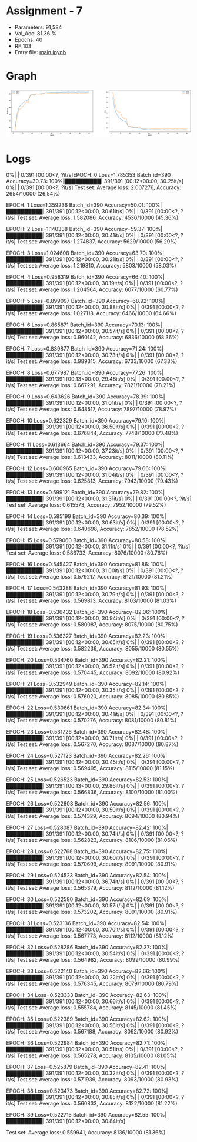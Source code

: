 # Assignment - 7

- Parameters: 91,584
- Val_Acc: 81.36 %
- Epochs: 40
- RF:103
- Entry file: [main.ipynb](https://github.com/divyanshbajpai/EVA4-Coursework/blob/master/Assignment-7/main.ipynb)

# Graph

![Accuracy and Loss](https://github.com/divyanshbajpai/EVA4-Coursework/blob/master/Assignment-7/acc.png?raw=true)

# Logs

 0%|          | 0/391 [00:00<?, ?it/s]EPOCH: 0
Loss=1.785353 Batch_id=390 Accuracy=30.73: 100%|██████████| 391/391 [00:12<00:00, 30.25it/s]
  0%|          | 0/391 [00:00<?, ?it/s]
Test set: Average loss: 2.007276, Accuracy: 2654/10000 (26.54%)

EPOCH: 1
Loss=1.359236 Batch_id=390 Accuracy=50.01: 100%|██████████| 391/391 [00:12<00:00, 30.61it/s]
  0%|          | 0/391 [00:00<?, ?it/s]
Test set: Average loss: 1.582086, Accuracy: 4536/10000 (45.36%)

EPOCH: 2
Loss=1.140338 Batch_id=390 Accuracy=59.37: 100%|██████████| 391/391 [00:12<00:00, 30.41it/s]
  0%|          | 0/391 [00:00<?, ?it/s]
Test set: Average loss: 1.274837, Accuracy: 5629/10000 (56.29%)

EPOCH: 3
Loss=1.024608 Batch_id=390 Accuracy=63.70: 100%|██████████| 391/391 [00:12<00:00, 30.21it/s]
  0%|          | 0/391 [00:00<?, ?it/s]
Test set: Average loss: 1.219810, Accuracy: 5803/10000 (58.03%)

EPOCH: 4
Loss=0.958319 Batch_id=390 Accuracy=66.40: 100%|██████████| 391/391 [00:12<00:00, 30.19it/s]
  0%|          | 0/391 [00:00<?, ?it/s]
Test set: Average loss: 1.204564, Accuracy: 6077/10000 (60.77%)

EPOCH: 5
Loss=0.899097 Batch_id=390 Accuracy=68.92: 100%|██████████| 391/391 [00:12<00:00, 30.88it/s]
  0%|          | 0/391 [00:00<?, ?it/s]
Test set: Average loss: 1.027118, Accuracy: 6466/10000 (64.66%)

EPOCH: 6
Loss=0.865871 Batch_id=390 Accuracy=70.13: 100%|██████████| 391/391 [00:12<00:00, 30.57it/s]
  0%|          | 0/391 [00:00<?, ?it/s]
Test set: Average loss: 0.960142, Accuracy: 6836/10000 (68.36%)

EPOCH: 7
Loss=0.839877 Batch_id=390 Accuracy=71.24: 100%|██████████| 391/391 [00:12<00:00, 30.73it/s]
  0%|          | 0/391 [00:00<?, ?it/s]
Test set: Average loss: 0.989315, Accuracy: 6733/10000 (67.33%)

EPOCH: 8
Loss=0.677987 Batch_id=390 Accuracy=77.26: 100%|██████████| 391/391 [00:13<00:00, 29.48it/s]
  0%|          | 0/391 [00:00<?, ?it/s]
Test set: Average loss: 0.667291, Accuracy: 7821/10000 (78.21%)

EPOCH: 9
Loss=0.643626 Batch_id=390 Accuracy=78.39: 100%|██████████| 391/391 [00:12<00:00, 31.01it/s]
  0%|          | 0/391 [00:00<?, ?it/s]
Test set: Average loss: 0.648517, Accuracy: 7897/10000 (78.97%)

EPOCH: 10
Loss=0.622329 Batch_id=390 Accuracy=79.10: 100%|██████████| 391/391 [00:12<00:00, 36.50it/s]
  0%|          | 0/391 [00:00<?, ?it/s]
Test set: Average loss: 0.676844, Accuracy: 7748/10000 (77.48%)

EPOCH: 11
Loss=0.613664 Batch_id=390 Accuracy=79.37: 100%|██████████| 391/391 [00:12<00:00, 37.23it/s]
  0%|          | 0/391 [00:00<?, ?it/s]
Test set: Average loss: 0.613433, Accuracy: 8011/10000 (80.11%)

EPOCH: 12
Loss=0.600965 Batch_id=390 Accuracy=79.66: 100%|██████████| 391/391 [00:12<00:00, 31.04it/s]
  0%|          | 0/391 [00:00<?, ?it/s]
Test set: Average loss: 0.625813, Accuracy: 7943/10000 (79.43%)

EPOCH: 13
Loss=0.599121 Batch_id=390 Accuracy=79.82: 100%|██████████| 391/391 [00:12<00:00, 31.31it/s]
  0%|          | 0/391 [00:00<?, ?it/s]
Test set: Average loss: 0.615573, Accuracy: 7952/10000 (79.52%)

EPOCH: 14
Loss=0.585199 Batch_id=390 Accuracy=80.39: 100%|██████████| 391/391 [00:12<00:00, 30.63it/s]
  0%|          | 0/391 [00:00<?, ?it/s]
Test set: Average loss: 0.640698, Accuracy: 7852/10000 (78.52%)

EPOCH: 15
Loss=0.579060 Batch_id=390 Accuracy=80.58: 100%|██████████| 391/391 [00:12<00:00, 31.11it/s]
  0%|          | 0/391 [00:00<?, ?it/s]
Test set: Average loss: 0.586733, Accuracy: 8076/10000 (80.76%)

EPOCH: 16
Loss=0.545427 Batch_id=390 Accuracy=81.86: 100%|██████████| 391/391 [00:12<00:00, 31.00it/s]
  0%|          | 0/391 [00:00<?, ?it/s]
Test set: Average loss: 0.579217, Accuracy: 8121/10000 (81.21%)

EPOCH: 17
Loss=0.543288 Batch_id=390 Accuracy=81.93: 100%|██████████| 391/391 [00:12<00:00, 30.79it/s]
  0%|          | 0/391 [00:00<?, ?it/s]
Test set: Average loss: 0.569813, Accuracy: 8103/10000 (81.03%)

EPOCH: 18
Loss=0.536432 Batch_id=390 Accuracy=82.06: 100%|██████████| 391/391 [00:12<00:00, 30.94it/s]
  0%|          | 0/391 [00:00<?, ?it/s]
Test set: Average loss: 0.580087, Accuracy: 8075/10000 (80.75%)

EPOCH: 19
Loss=0.536327 Batch_id=390 Accuracy=82.23: 100%|██████████| 391/391 [00:12<00:00, 30.65it/s]
  0%|          | 0/391 [00:00<?, ?it/s]
Test set: Average loss: 0.582236, Accuracy: 8055/10000 (80.55%)

EPOCH: 20
Loss=0.534760 Batch_id=390 Accuracy=82.21: 100%|██████████| 391/391 [00:12<00:00, 36.52it/s]
  0%|          | 0/391 [00:00<?, ?it/s]
Test set: Average loss: 0.570445, Accuracy: 8092/10000 (80.92%)

EPOCH: 21
Loss=0.532949 Batch_id=390 Accuracy=82.14: 100%|██████████| 391/391 [00:12<00:00, 30.35it/s]
  0%|          | 0/391 [00:00<?, ?it/s]
Test set: Average loss: 0.576020, Accuracy: 8085/10000 (80.85%)

EPOCH: 22
Loss=0.530661 Batch_id=390 Accuracy=82.34: 100%|██████████| 391/391 [00:12<00:00, 30.41it/s]
  0%|          | 0/391 [00:00<?, ?it/s]
Test set: Average loss: 0.570276, Accuracy: 8081/10000 (80.81%)

EPOCH: 23
Loss=0.531726 Batch_id=390 Accuracy=82.48: 100%|██████████| 391/391 [00:12<00:00, 30.71it/s]
  0%|          | 0/391 [00:00<?, ?it/s]
Test set: Average loss: 0.567270, Accuracy: 8087/10000 (80.87%)

EPOCH: 24
Loss=0.527123 Batch_id=390 Accuracy=82.26: 100%|██████████| 391/391 [00:12<00:00, 30.45it/s]
  0%|          | 0/391 [00:00<?, ?it/s]
Test set: Average loss: 0.569495, Accuracy: 8115/10000 (81.15%)

EPOCH: 25
Loss=0.526523 Batch_id=390 Accuracy=82.53: 100%|██████████| 391/391 [00:13<00:00, 29.86it/s]
  0%|          | 0/391 [00:00<?, ?it/s]
Test set: Average loss: 0.566836, Accuracy: 8100/10000 (81.00%)

EPOCH: 26
Loss=0.522603 Batch_id=390 Accuracy=82.56: 100%|██████████| 391/391 [00:12<00:00, 30.50it/s]
  0%|          | 0/391 [00:00<?, ?it/s]
Test set: Average loss: 0.574329, Accuracy: 8094/10000 (80.94%)

EPOCH: 27
Loss=0.528087 Batch_id=390 Accuracy=82.42: 100%|██████████| 391/391 [00:12<00:00, 30.74it/s]
  0%|          | 0/391 [00:00<?, ?it/s]
Test set: Average loss: 0.562823, Accuracy: 8106/10000 (81.06%)

EPOCH: 28
Loss=0.522768 Batch_id=390 Accuracy=82.75: 100%|██████████| 391/391 [00:12<00:00, 30.60it/s]
  0%|          | 0/391 [00:00<?, ?it/s]
Test set: Average loss: 0.570699, Accuracy: 8091/10000 (80.91%)

EPOCH: 29
Loss=0.524523 Batch_id=390 Accuracy=82.54: 100%|██████████| 391/391 [00:12<00:00, 36.74it/s]
  0%|          | 0/391 [00:00<?, ?it/s]
Test set: Average loss: 0.565379, Accuracy: 8112/10000 (81.12%)

EPOCH: 30
Loss=0.522580 Batch_id=390 Accuracy=82.69: 100%|██████████| 391/391 [00:12<00:00, 30.57it/s]
  0%|          | 0/391 [00:00<?, ?it/s]
Test set: Average loss: 0.573202, Accuracy: 8091/10000 (80.91%)

EPOCH: 31
Loss=0.523136 Batch_id=390 Accuracy=82.54: 100%|██████████| 391/391 [00:12<00:00, 30.70it/s]
  0%|          | 0/391 [00:00<?, ?it/s]
Test set: Average loss: 0.567773, Accuracy: 8112/10000 (81.12%)

EPOCH: 32
Loss=0.528286 Batch_id=390 Accuracy=82.37: 100%|██████████| 391/391 [00:12<00:00, 30.54it/s]
  0%|          | 0/391 [00:00<?, ?it/s]
Test set: Average loss: 0.564982, Accuracy: 8099/10000 (80.99%)

EPOCH: 33
Loss=0.522140 Batch_id=390 Accuracy=82.66: 100%|██████████| 391/391 [00:12<00:00, 30.22it/s]
  0%|          | 0/391 [00:00<?, ?it/s]
Test set: Average loss: 0.576345, Accuracy: 8079/10000 (80.79%)

EPOCH: 34
Loss=0.523333 Batch_id=390 Accuracy=82.63: 100%|██████████| 391/391 [00:12<00:00, 30.66it/s]
  0%|          | 0/391 [00:00<?, ?it/s]
Test set: Average loss: 0.555784, Accuracy: 8145/10000 (81.45%)

EPOCH: 35
Loss=0.522389 Batch_id=390 Accuracy=82.62: 100%|██████████| 391/391 [00:12<00:00, 30.56it/s]
  0%|          | 0/391 [00:00<?, ?it/s]
Test set: Average loss: 0.567188, Accuracy: 8092/10000 (80.92%)

EPOCH: 36
Loss=0.522984 Batch_id=390 Accuracy=82.71: 100%|██████████| 391/391 [00:12<00:00, 30.51it/s]
  0%|          | 0/391 [00:00<?, ?it/s]
Test set: Average loss: 0.565278, Accuracy: 8105/10000 (81.05%)

EPOCH: 37
Loss=0.525879 Batch_id=390 Accuracy=82.41: 100%|██████████| 391/391 [00:12<00:00, 30.32it/s]
  0%|          | 0/391 [00:00<?, ?it/s]
Test set: Average loss: 0.571939, Accuracy: 8093/10000 (80.93%)

EPOCH: 38
Loss=0.523473 Batch_id=390 Accuracy=82.72: 100%|██████████| 391/391 [00:12<00:00, 30.85it/s]
  0%|          | 0/391 [00:00<?, ?it/s]
Test set: Average loss: 0.560833, Accuracy: 8122/10000 (81.22%)

EPOCH: 39
Loss=0.522715 Batch_id=390 Accuracy=82.55: 100%|██████████| 391/391 [00:12<00:00, 30.84it/s]

Test set: Average loss: 0.559941, Accuracy: 8136/10000 (81.36%)
